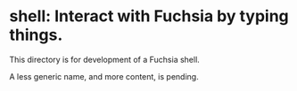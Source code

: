 # shell: Interact with Fuchsia by typing things.

This directory is for development of a Fuchsia shell.

A less generic name, and more content, is pending.
